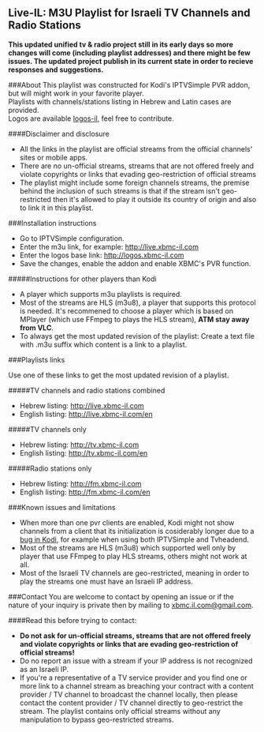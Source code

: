 Live-IL: M3U Playlist for Israeli TV Channels and Radio Stations
---------------------------------------------------
**This updated unified tv & radio project still in its early days so more changes will come (including playlist addresses) and there might be few issues. The updated project publish in its current state in order to recieve responses and suggestions.**

###About
This playlist was constructed for Kodi's IPTVSimple PVR addon, but will might work in your favorite player.  
Playlists with channels/stations listing in Hebrew and Latin cases are provided.  
Logos are available [logos-il](https://github.com/kodi-il/logos-il), feel free to contribute.    

####Disclaimer and disclosure
* All the links in the playlist are official streams from the official channels' sites or mobile apps.
* There are no un-official streams, streams that are not offered freely and violate copyrights or links that evading geo-restriction of official streams
* The playlist might include some foreign channels streams, the premise behind the inclusion of such streams is that if the stream isn't geo-restricted then it's allowed to play it outside its country of origin and also to link it in this playlist.

###Installation instructions

* Go to IPTVSimple configuration.
* Enter the m3u link, for example: http://live.xbmc-il.com
* Enter the logos base link: http://logos.xbmc-il.com
* Save the changes, enable the addon and enable XBMC's PVR function.

#####Instructions for other players than Kodi
* A player which supports m3u playlists is required.
* Most of the streams are HLS (m3u8), a player that supports this protocol is needed. It's recommened to choose a player which is based on MPlayer (which use FFmpeg to plays the HLS stream), **ATM stay away from VLC**.
* To always get the most updated revision of the playlist: Create a text file with .m3u suffix which content is a link to a playlist.

###Playlists links

Use one of these links to get the most updated revision of a playlist.

#####TV channels and radio stations combined
* Hebrew listing: http://live.xbmc-il.com
* English listing: http://live.xbmc-il.com/en

#####TV channels only
* Hebrew listing: http://tv.xbmc-il.com  
* English listing: http://tv.xbmc-il.com/en

#####Radio stations only
* Hebrew listing: http://fm.xbmc-il.com  
* English listing: http://fm.xbmc-il.com/en

###Known issues and limitations

* When more than one pvr clients are enabled, Kodi might not show channels from a client that its initialization is cosiderably longer due to a [bug in Kodi](http://trac.xbmc.org/ticket/14498), for example when using both IPTVSimple and Tvheadend.
* Most of the streams are HLS (m3u8) which supported well only by player that use FFmpeg to play HLS streams, others might not work at all.
* Most of the Israeli TV channels are geo-restricted, meaning in order to play the streams one must have an Israeli IP address.

###Contact
You are welcome to contact by opening an issue or if the nature of your inquiry is private then by mailing to xbmc.il.com@gmail.com.

####Read this before trying to contact:
* **Do not ask for un-official streams, streams that are not offered freely and violate copyrights or links that are evading geo-restriction of official streams!**
* Do no report an issue with a stream if your IP address is not recognized as an Israeli IP.
* If you're a representative of a TV service provider and you find one or more link to a channel stream as breaching your contract with a content provider / TV channel to broadcast the channel locally, then please contact the content provider / TV channel directly to geo-restrict the stream. The playlist contains only official streams without any manipulation to bypass geo-restricted streams.